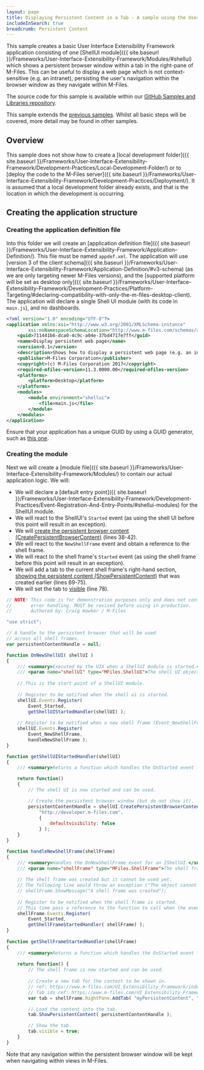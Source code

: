 ```yaml
---
layout: page
title: Displaying Persistent Content in a Tab - A sample using the User Interface Extensibility Framework
includeInSearch: true
breadcrumb: Persistent Content
---
```


This sample creates a basic User Interface Extensibility Framework application consisting of one [ShellUI module]({{ site.baseurl }}/Frameworks/User-Interface-Extensibility-Framework/Modules/#shellui) which shows a persistent browser window within a tab in the right-pane of M-Files.  This can be useful to display a web page which is not context-sensitive (e.g. an intranet), persisting the user's navigation within the browser window as they navigate within M-Files.

<p class="note">The source code for this sample is available within our <a href="https://github.com/M-Files/MFilesSamplesAndLibraries/tree/master/Samples/UIX%20Applications/DisplayPersistentWebPageInTab">GitHub Samples and Libraries repository</a>.</p>

<p class="note">This sample extends the <a href="../">previous samples</a>.  Whilst all basic steps will be covered, more detail may be found in other samples.</p>

## Overview

This sample does not show how to create a [local development folder]({{ site.baseurl }}/Frameworks/User-Interface-Extensibility-Framework/Development-Practices/Local-Development-Folder/) or to [deploy the code to the M-Files server]({{ site.baseurl }}/Frameworks/User-Interface-Extensibility-Framework/Development-Practices/Deployment/).  It is assumed that a local development folder already exists, and that is the location in which the development is occurring.

## Creating the application structure

### Creating the application definition file

Into this folder we will create an [application definition file]({{ site.baseurl }}/Frameworks/User-Interface-Extensibility-Framework/Application-Definition/).  This file must be named `appdef.xml`.  The application will use [version 3 of the client schema]({{ site.baseurl }}/Frameworks/User-Interface-Extensibility-Framework/Application-Definition/#v3-schema) (as we are only targeting newer M-Files versions), and the [supported platform will be set as desktop only]({{ site.baseurl }}/Frameworks/User-Interface-Extensibility-Framework/Development-Practices/Platform-Targeting/#declaring-compatibility-with-only-the-m-files-desktop-client).  The application will declare a single Shell UI module (with its code in `main.js`), and no dashboards.

```xml
<?xml version="1.0" encoding="UTF-8"?>
<application xmlns:xsi="http://www.w3.org/2001/XMLSchema-instance"
		xsi:noNamespaceSchemaLocation="http://www.m-files.com/schemas/appdef-client-v3.xsd">
	<guid>711441b6-dca0-4c9c-a04e-37bd4717e7ff</guid>	
	<name>Display persistent web page</name>
	<version>0.1</version>
	<description>Shows how to display a persistent web page (e.g. an intranet) in a tab.</description>
	<publisher>M-Files Corporation</publisher>
	<copyright>(c) M-Files Corporation 2017</copyright>
	<required-mfiles-version>11.3.0000.00</required-mfiles-version>
	<platforms>
		<platform>Desktop</platform>
	</platforms>
	<modules>
		<module environment="shellui">
			<file>main.js</file>
		</module>
	</modules>
</application>
```

<p class="note">Ensure that your application has a unique GUID by using a GUID generator, such as <a href="https://guidgenerator.com/">this one</a>.</p>

### Creating the module

Next we will create a [module file]({{ site.baseurl }}/Frameworks/User-Interface-Extensibility-Framework/Modules/) to contain our actual application logic.  We will:

* We will declare a [default entry point]({{ site.baseurl }}/Frameworks/User-Interface-Extensibility-Framework/Development-Practices/Event-Registration-And-Entry-Points/#shellui-modules) for the ShellUI module.
* We will react to the ShellUI's `Started` event (as using the shell UI before this point will result in an exception).
* We will [create the persistent browser content (CreatePersistentBrowserContent)](https://www.m-files.com/UI_Extensibility_Framework/index.html#MFClientScript~IShellUI~CreatePersistentBrowserContent.html) (lines 38-42).
* We will react to the `NewShellFrame` event and obtain a reference to the shell frame.
* We will react to the shell frame's `Started` event (as using the shell frame before this point will result in an exception).
* We will add a tab to the current shell frame's right-hand section, [showing the persistent content (ShowPersistentContent)](https://www.m-files.com/UI_Extensibility_Framework/index.html#MFClientScript~IShellPaneTab~ShowPersistentContent.html) that was created earlier (lines 69-75).
* We will set the tab to [visible](https://www.m-files.com/UI_Extensibility_Framework/index.html#MFClientScript~IShellPaneTab~Visible.html) (line 78).

```javascript
// NOTE! This code is for demonstration purposes only and does not contain any kind of
// 		 error handling. MUST be revised before using in production.
//		 Authored by: Craig Hawker / M-Files

"use strict";

// A handle to the persistent browser that will be used
// across all shell frames.
var persistentContentHandle = null;

function OnNewShellUI( shellUI )
{
	/// <summary>Executed by the UIX when a ShellUI module is started.</summary>
	/// <param name="shellUI" type="MFiles.ShellUI">The shell UI object which was created.</param>
 
	// This is the start point of a ShellUI module.
 
	// Register to be notified when the shell ui is started.
	shellUI.Events.Register(
		Event_Started,
		getShellUIStartedHandler(shellUI) );
 
	// Register to be notified when a new shell frame (Event_NewShellFrame) is created.
	shellUI.Events.Register(
		Event_NewShellFrame,
		handleNewShellFrame );
}

function getShellUIStartedHandler(shellUI)
{
	/// <summary>Returns a function which handles the OnStarted event for an IShellUI.</summary>

	return function()
	{
		// The shell UI is now started and can be used.

		// Create the persistent browser window (but do not show it).
		persistentContentHandle = shellUI.CreatePersistentBrowserContent(
			"http://developer.m-files.com",
			{
				defaultvisibility: false
			} );
	}
}

function handleNewShellFrame(shellFrame)
{
	/// <summary>Handles the OnNewShellFrame event for an IShellUI.</summary>
	/// <param name="shellFrame" type="MFiles.ShellFrame">The shell frame object which was created.</param>
 
	// The shell frame was created but it cannot be used yet.
	// The following line would throw an exception ("The object cannot be accessed, because it is not ready."):
	// shellFrame.ShowMessage("A shell frame was created");
 
	// Register to be notified when the shell frame is started.
	// This time pass a reference to the function to call when the event is fired.
	shellFrame.Events.Register(
		Event_Started,
		getShellFrameStartedHandler( shellFrame) );
}
 
function getShellFrameStartedHandler(shellFrame)
{
	/// <summary>Returns a function which handles the OnStarted event for an IShellFrame.</summary>
 
	return function() {
		// The shell frame is now started and can be used.
		
		// Create a new tab for the content to be shown in.
		// ref: https://www.m-files.com/UI_Extensibility_Framework/index.html#MFClientScript~IShellPaneContainer~AddTab.html
		// Tab ids ref: https://www.m-files.com/UI_Extensibility_Framework/#SidePaneTabs.html
		var tab = shellFrame.RightPane.AddTab( "myPersistentContent", "Intranet", "_last" );

		// Load the content into the tab.
		tab.ShowPersistentContent( persistentContentHandle );

		// Show the tab.
		tab.visible = true;
	}
}
```

<p class="note">Note that any navigation within the persistent browser window will be kept when navigating within views in M-Files.</p>